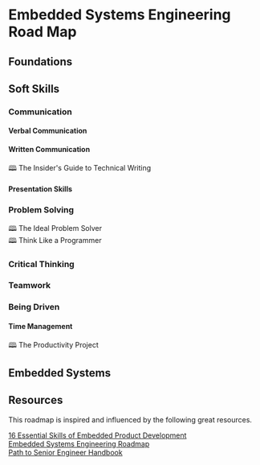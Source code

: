 # Embedded Systems Engineering Road Map

## Foundations

## Soft Skills

### Communication

#### Verbal Communication

#### Written Communication

&#128366; The Insider's Guide to Technical Writing  

#### Presentation Skills

### Problem Solving

&#128366; The Ideal Problem Solver  
&#128366; Think Like a Programmer  

### Critical Thinking

### Teamwork

### Being Driven

#### Time Management

&#128366; The Productivity Project

## Embedded Systems

## Resources

This roadmap is inspired and influenced by the following great resources.

[16 Essential Skills of Embedded Product Development](https://swedishembedded.com/product/skills)  
[Embedded Systems Engineering Roadmap](https://github.com/m3y54m/Embedded-Engineering-Roadmap)  
[Path to Senior Engineer Handbook](https://github.com/jordan-cutler/path-to-senior-engineer-handbook)  
